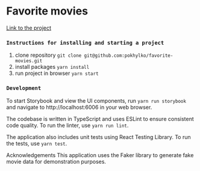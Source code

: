 # Favorite movies

[Link to the project](https://pokhylko.github.io/favorite-movies/)

### `Instructions for installing and starting a project`

1. clone repository `git clone git@github.com:pokhylko/favorite-movies.git`
2. install packages `yarn install`
3. run project in browser `yarn start`

### `Development`

To start Storybook and view the UI components, run `yarn run storybook` and navigate to http://localhost:6006 in your
web
browser.

The codebase is written in TypeScript and uses ESLint to ensure consistent code quality. To run the linter,
use `yarn run
lint`.

The application also includes unit tests using React Testing Library. To run the tests, use `yarn test`.

Acknowledgements
This application uses the Faker library to generate fake movie data for demonstration purposes.





